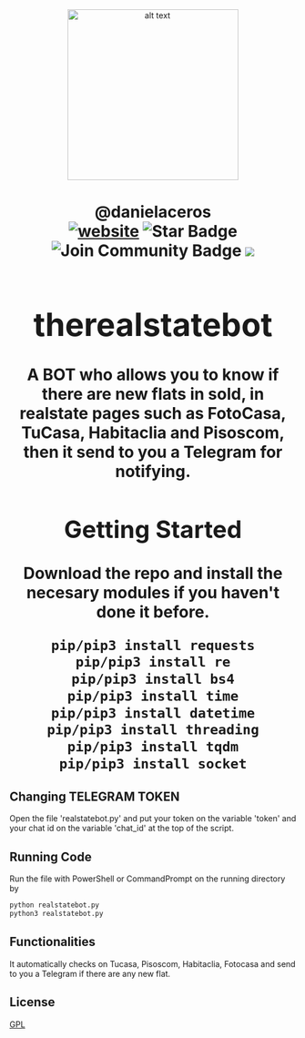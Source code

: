 <html>
<div align="center">
<img src="https://primeprofitmedia.com/wp-content/uploads/2021/05/real-estate.jpg" alt="alt text" width="300" height="300"></img>
</div>
<h1 align="center">@danielaceros
<div align="center">
<a href=https://github.com/danielaceros><img src="https://img.shields.io/static/v1?label=&labelColor=505050&message=@danielaceros&color=%230076D6&style=flat&logo=google-chrome&logoColor=%230076D6" alt="website"/></a>
<img src="https://img.shields.io/github/followers/danielaceros?style=social" alt="Star Badge"/>
<a><img src="https://img.shields.io/github/last-commit/danielaceros/therealstatebot" alt="Join Community Badge"/></a>
<a><img src="https://img.shields.io/github/repo-size/danielaceros/therealstatebot" />
</div>
</html>

# therealstatebot
A BOT who allows you to know if there are new flats in sold, in realstate pages such as FotoCasa, TuCasa, Habitaclia and Pisoscom, then it send to you a Telegram for notifying.
## Getting Started
Download the repo and install the necesary modules if you haven't done it before.
```bash
pip/pip3 install requests
pip/pip3 install re
pip/pip3 install bs4
pip/pip3 install time
pip/pip3 install datetime
pip/pip3 install threading
pip/pip3 install tqdm
pip/pip3 install socket
```
## Changing TELEGRAM TOKEN
Open the file 'realstatebot.py' and put your token on the variable 'token' and your chat id on the variable 'chat_id' at the top of the script.
## Running Code
Run the file with PowerShell or CommandPrompt on the running directory by
```bash
python realstatebot.py
python3 realstatebot.py
```
## Functionalities
It automatically checks on Tucasa, Pisoscom, Habitaclia, Fotocasa and send to you a Telegram if there are any new flat.
## License
[GPL](https://choosealicense.com/licenses/gpl-3.0/)
